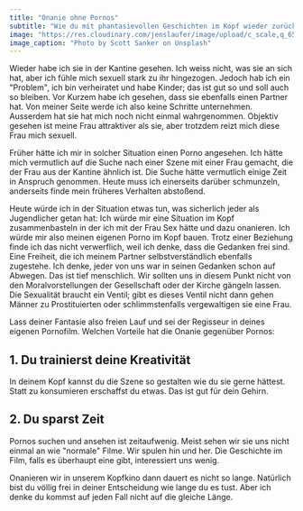 ```yaml
---
title: "Onanie ohne Pornos"
subtitle: "Wie du mit phantasievollen Geschichten im Kopf wieder zurückfindest"
image: "https://res.cloudinary.com/jenslaufer/image/upload/c_scale,q_65,w_800/v1583478656/scott-sanker-IDaeLeKiie0-unsplash.jpg"
image_caption: "Photo by Scott Sanker on Unsplash"
---
```


Wieder habe ich sie in der Kantine gesehen. Ich weiss nicht, was sie an sich hat, aber ich fühle mich sexuell stark zu ihr hingezogen. Jedoch hab ich ein "Problem", ich bin verheiratet und habe Kinder; das ist gut so und soll auch so bleiben. Vor Kurzem habe ich gesehen, dass sie ebenfalls einen Partner hat. Von meiner Seite werde ich also keine Schritte unternehmen. Ausserdem hat sie hat mich noch nicht einmal wahrgenommen. Objektiv gesehen ist meine Frau attraktiver als sie, aber trotzdem reizt mich diese Frau mich sexuell.

Früher hätte ich mir in solcher Situation einen Porno angesehen. Ich hätte mich vermutlich auf die Suche nach einer Szene mit einer Frau gemacht, die der Frau aus der Kantine ähnlich ist. Die Suche hätte vermutlich einige Zeit in Anspruch genommen. Heute muss ich einerseits darüber schmunzeln, anderseits finde mein früheres Verhalten abstoßend.

Heute würde ich in der Situation etwas tun, was sicherlich jeder als Jugendlicher getan hat: Ich würde mir eine Situation im Kopf zusammenbasteln in der ich mit der Frau Sex hätte und dazu onanieren. Ich würde mir also meinen eigenen Porno im Kopf bauen. Trotz einer Beziehung finde ich das nicht verwerflich, weil ich denke, dass die Gedanken frei sind. Eine Freiheit, die ich meinem Partner selbstverständlich ebenfalls zugestehe. Ich denke, jeder von uns war in seinen Gedanken schon auf Abwegen. Das ist tief menschlich. Wir sollten uns in diesem Punkt nicht von den Moralvorstellungen der Gesellschaft oder der Kirche gängeln lassen. Die Sexualität braucht ein Ventil; gibt es dieses Ventil nicht dann gehen Männer zu Prostituierten oder schlimmstenfalls vergewaltigen sie eine Frau.

Lass deiner Fantasie also freien Lauf und sei der Regisseur in deines eigenen Pornofilm. Welchen Vorteile hat die Onanie gegenüber Pornos:

## 1. Du trainierst deine Kreativität

In deinem Kopf kannst du die Szene so gestalten wie du sie gerne hättest. Statt zu konsumieren erschaffst du etwas. Das ist gut für dein Gehirn.

## 2. Du sparst Zeit

Pornos suchen und ansehen ist zeitaufwenig. Meist sehen wir sie uns nicht einmal an wie "normale" Filme. Wir spulen hin und her. Die Geschichte im Film, falls es überhaupt eine gibt, interessiert uns wenig.

Onanieren wir in unserem Kopfkino dann dauert es nicht so lange. Natürlich bist du völlig frei in deiner Entscheidung wie lange du es tust. Aber ich denke du kommst auf jeden Fall nicht auf die gleiche Länge.
